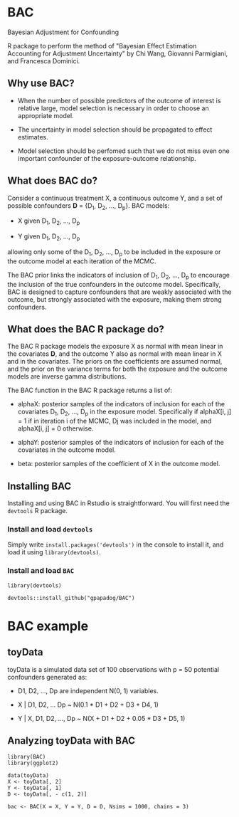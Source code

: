 # BAC
Bayesian Adjustment for Confounding

R package to perform the method of "Bayesian Effect Estimation Accounting for Adjustment Uncertainty" by Chi Wang, Giovanni Parmigiani, and Francesca Dominici.

## Why use BAC?

- When the number of possible predictors of the outcome of interest is relative large,
model selection is necessary in order to choose an appropriate model.

- The uncertainty in model selection should be propagated to effect estimates.

- Model selection should be perfomed such that we do not miss even one important
confounder of the exposure-outcome relationship.

## What does BAC do?

Consider a continuous treatment X, a continuous outcome Y, and a set of possible
confounders **D** = {D<sub>1</sub>, D<sub>2</sub>, ..., D<sub>p</sub>}. BAC models:

- X given D<sub>1</sub>, D<sub>2</sub>, ..., D<sub>p</sub>

- Y given D<sub>1</sub>, D<sub>2</sub>, ..., D<sub>p</sub>

allowing only some of the D<sub>1</sub>, D<sub>2</sub>, ..., D<sub>p</sub> to be included in the exposure or the
outcome model at each iteration of the MCMC.

The BAC prior links the indicators of inclusion of D<sub>1</sub>, D<sub>2</sub>,
..., D<sub>p</sub> to encourage
the inclusion of the true confounders in the outcome model. Specifically, BAC is
designed to capture confounders that are weakly associated with the outcome, but
strongly associated with the exposure, making them strong confounders.

## What does the BAC R package do?

The BAC R package models the exposure X as normal with mean linear in the covariates
**D**, and the outcome Y also as normal with mean linear in X and in the covariates. The
priors on the coefficients are assumed normal, and the prior on the variance terms for
both the exposure and the outcome models are inverse gamma distributions.

The BAC function in the BAC R package returns a list of:
- alphaX: posterior samples of the indicators of inclusion for each of the covariates
D<sub>1</sub>, D<sub>2</sub>, ..., D<sub>p</sub> in the exposure model. Specifically
if alphaX[i, j] = 1 if in iteration i of the MCMC, Dj was included in the model,
and alphaX[i, j] = 0 otherwise.

- alphaY: posterior samples of the indicators of inclusion for each of the covariates
in the outcome model.

- beta: posterior samples of the coefficient of X in the outcome model.


## Installing BAC
Installing and using BAC in Rstudio is straightforward. You will first need the ```devtools``` R package.
### Install and load ```devtools```
Simply write ```install.packages('devtools')``` in the console to install it, and load it using ```library(devtools)```.
### Install and load ```BAC```
```
library(devtools)

devtools::install_github("gpapadog/BAC")
```


# BAC example

## toyData
toyData is a simulated data set of 100 observations with p = 50 potential confounders generated as:

- D1, D2, ..., Dp are independent N(0, 1) variables.

- X | D1, D2, ... Dp ~ N(0.1 * D1 + D2 + D3 + D4, 1)

- Y | X, D1, D2, ..., Dp ~ N(X + D1 + D2 + 0.05 * D3 + D5, 1)


## Analyzing toyData with BAC

```
library(BAC)
library(ggplot2)

data(toyData)
X <- toyData[, 2]
Y <- toyData[, 1]
D <- toyData[, - c(1, 2)]

bac <- BAC(X = X, Y = Y, D = D, Nsims = 1000, chains = 3)
```
